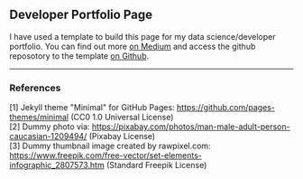 ## Developer Portfolio Page 

I have used a template to build this page for my data science/developer portfolio. You can find out more [on Medium](https://medium.com/@evanca/set-up-your-portfolio-website-in-less-than-10-minutes-with-github-pages-d0efa8ff56fd) and access the github reposotory to the template [on Github](https://github.com/evanca/quick-portfolio).

___

### References

[1] Jekyll theme "Minimal" for GitHub Pages: https://github.com/pages-themes/minimal (CC0 1.0 Universal License)
<br>[2] Dummy photo via: https://pixabay.com/photos/man-male-adult-person-caucasian-1209494/ (Pixabay License)
<br>[3] Dummy thumbnail image created by rawpixel.com: https://www.freepik.com/free-vector/set-elements-infographic_2807573.htm (Standard Freepik License)
